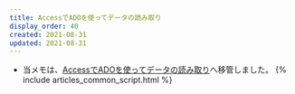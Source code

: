 ```yaml
---
title: AccessでADOを使ってデータの読み取り
display_order: 40
created: 2021-08-31
updated: 2021-08-31
---
```

- 当メモは、[AccessでADOを使ってデータの読み取り](https://thinktwice.tech/it/access/using_ado_to_read_data/)へ移管しました。
{% include articles_common_script.html %}
